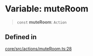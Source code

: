 # Variable: muteRoom

> `const` **muteRoom**: `Action`

## Defined in

[core/src/actions/muteRoom.ts:28](https://github.com/ai16z/eliza/blob/ee5422db5e0eb83afc9385308b6f420315c50414/core/src/actions/muteRoom.ts#L28)
